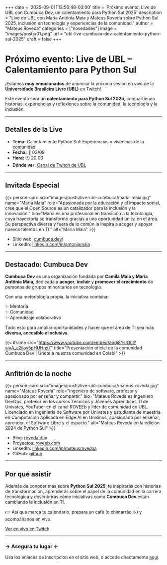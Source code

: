 +++
date = '2025-09-01T13:56:48-03:00'
title = 'Próximo evento: Live de UBL con Cumbuca Dev, un calentamiento para Python Sul 2025'
description = "Live de UBL con Maria Antônia Maia y Mateus Roveda sobre Python Sul 2025, inclusión en tecnología y experiencias de la comunidad."
author = "Mateus Roveda"
categories = ["novedades"]
image = "images/posts/01.png"
url = "ubl-live-cumbuca-dev-calentamiento-python-sul-2025"
draft = false
+++

# Próximo evento: Live de UBL – Calentamiento para Python Sul

¡Estamos **muy emocionados** de anunciar la próxima sesión en vivo de la **Universidade Brasileira Livre (UBL)** en Twitch!

Este evento será un **calentamiento para Python Sul 2025**, compartiendo historias, experiencias y reflexiones sobre la comunidad, la tecnología y la inclusión.

---

## Detalles de la Live

* **Tema:** Calentamiento Python Sul: Experiencias y vivencias de la comunidad
* **Fecha:** 📅 02/09
* **Hora:** 🕒 20:00
* **Dónde ver:** [Canal de Twitch de UBL](https://www.twitch.tv/universidade_livre)

---

## Invitada Especial

{{< person-card src="images/posts/live-ubl-cumbuca/maria-maia.jpg" name="Maria Maia" role="Apasionada por la educación y el impacto social, cree que el Open Source es un catalizador para la inclusión y la innovación." bio="Maria es una profesional en transición a la tecnología, cuya trayectoria se transformó gracias a una oportunidad única en el área. Su perspectiva diversa y fuera de lo común la inspira a acoger y apoyar nuevos talentos en TI." alt="Maria Maia" >}}

 - Sitio web: [cumbuca.dev/](https://cumbuca.dev/)
 - LinkedIn: [linkedin.com/in/antoniamaia](https://www.linkedin.com/in/antoniamaia)

---

## Destacado: Cumbuca Dev

**Cumbuca Dev** es una organización fundada por **Camila Maia y Maria Antônia Maia**, dedicada a **acoger**, **incluir** y **promover el crecimiento** de personas de grupos minoritarios en tecnología.

Con una metodología propia, la iniciativa combina:  

✨ Mentoría  
✨ Comunidad  
✨ Aprendizaje colaborativo  

Todo esto para ampliar oportunidades y hacer que el área de TI sea más **diversa, accesible e inclusiva**.

{{< iframe src="https://www.youtube.com/embed/aodj8YsIOLI?si=A_a2ilov5pHUHnx7" title="Presentación oficial de la comunidad Cumbuca Dev | Únete a nuestra comunidad en Colabi" >}}

---

## Anfitrión de la noche

{{< person-card src="images/posts/live-ubl-cumbuca/mateus-roveda.jpg" name="Mateus Roveda" role="Ingeniero de software, profesor y apasionado por enseñar y compartir." bio="Mateus Roveda es Ingeniero DevOps, profesor en los cursos Técnicos y Jóvenes Aprendices TI de Univates, YouTuber en el canal ROVEEb y líder de comunidad en UBL. Licenciado en Ingeniería de Software por Univates y estudiante de maestría en Computación Aplicada en Edge AI en Unisinos, apasionado por enseñar, aprender, el Software Libre y el espacio." alt="Mateus Roveda en la edición 2024 de Python Sul" >}}

 - Blog: [roveda.dev](https://roveda.dev/)
 - Proyectos: [roveeb.com](https://roveeb.com/)
 - LinkedIn: [linkedin.com/in/mateusrovedaa](https://www.linkedin.com/in/mateusrovedaa/?locale=pt_BR)
 - GitHub: [github]()

---

## Por qué asistir

Además de conocer más sobre **Python Sul 2025**, te inspirarás con historias de transformación, aprenderás sobre el papel de la comunidad en la carrera tecnológica y descubrirás cómo iniciativas como **Cumbuca Dev** están cambiando la inclusión en TI.

👉 Así que marca tu calendario, prepara un café (o chimarrão ☕) y acompáñanos en vivo.  

[Ver en vivo en Twitch](https://www.twitch.tv/universidade_livre)

---

### -> Asegura tu lugar <-

Usa los enlaces de inscripción en el sitio web, o accede directamente [aquí](https://www.sympla.com.br/evento/python-sul-2025-porto-alegre/3092007?lang=es).

